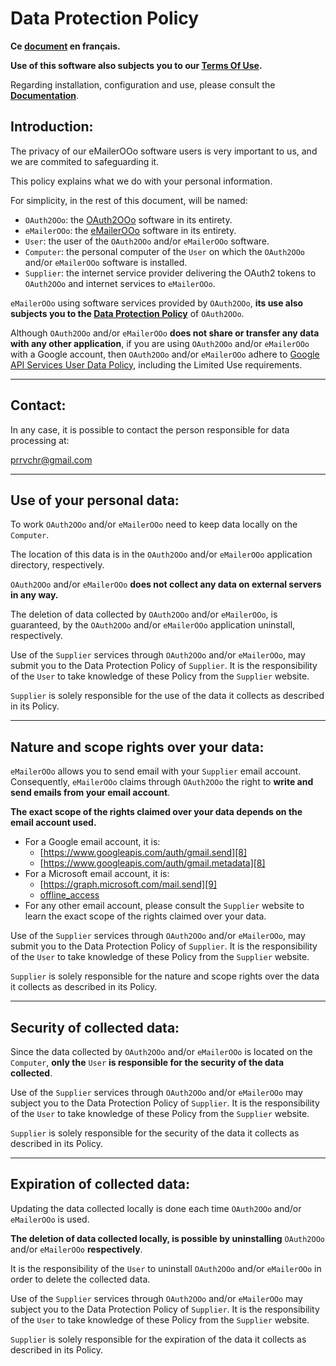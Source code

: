 <!--
╔════════════════════════════════════════════════════════════════════════════════════╗
║                                                                                    ║
║   Copyright (c) 2020-25 https://prrvchr.github.io                                  ║
║                                                                                    ║
║   Permission is hereby granted, free of charge, to any person obtaining            ║
║   a copy of this software and associated documentation files (the "Software"),     ║
║   to deal in the Software without restriction, including without limitation        ║
║   the rights to use, copy, modify, merge, publish, distribute, sublicense,         ║
║   and/or sell copies of the Software, and to permit persons to whom the Software   ║
║   is furnished to do so, subject to the following conditions:                      ║
║                                                                                    ║
║   The above copyright notice and this permission notice shall be included in       ║
║   all copies or substantial portions of the Software.                              ║
║                                                                                    ║
║   THE SOFTWARE IS PROVIDED "AS IS", WITHOUT WARRANTY OF ANY KIND,                  ║
║   EXPRESS OR IMPLIED, INCLUDING BUT NOT LIMITED TO THE WARRANTIES                  ║
║   OF MERCHANTABILITY, FITNESS FOR A PARTICULAR PURPOSE AND NONINFRINGEMENT.        ║
║   IN NO EVENT SHALL THE AUTHORS OR COPYRIGHT HOLDERS BE LIABLE FOR ANY             ║
║   CLAIM, DAMAGES OR OTHER LIABILITY, WHETHER IN AN ACTION OF CONTRACT,             ║
║   TORT OR OTHERWISE, ARISING FROM, OUT OF OR IN CONNECTION WITH THE SOFTWARE       ║
║   OR THE USE OR OTHER DEALINGS IN THE SOFTWARE.                                    ║
║                                                                                    ║
╚════════════════════════════════════════════════════════════════════════════════════╝
-->

# Data Protection Policy

**Ce [document][1] en français.**

**Use of this software also subjects you to our [Terms Of Use][2].**

Regarding installation, configuration and use, please consult the **[Documentation][3]**.

## Introduction:

The privacy of our eMailerOOo software users is very important to us, and we are commited to safeguarding it.

This policy explains what we do with your personal information.

For simplicity, in the rest of this document, will be named:
- `OAuth2OOo`: the [OAuth2OOo][4] software in its entirety.
- `eMailerOOo`: the [eMailerOOo][5] software in its entirety.
- `User`: the user of the `OAuth2OOo` and/or `eMailerOOo` software.
- `Computer`: the personal computer of the `User` on which the `OAuth2OOo` and/or `eMailerOOo` software is installed.
- `Supplier`: the internet service provider delivering the OAuth2 tokens to `OAuth2OOo` and internet services to `eMailerOOo`.

`eMailerOOo` using software services provided by `OAuth2OOo`, **its use also subjects you to the [Data Protection Policy][6]** of `OAuth2OOo`.

Although `OAuth2OOo` and/or `eMailerOOo` **does not share or transfer any data with any other application**, if you are using `OAuth2OOo` and/or `eMailerOOo` with a Google account, then `OAuth2OOo` and/or `eMailerOOo` adhere to [Google API Services User Data Policy][7], including the Limited Use requirements.

___
## Contact:

In any case, it is possible to contact the person responsible for data processing at:

prrvchr@gmail.com

___
## Use of your personal data:

To work `OAuth2OOo` and/or `eMailerOOo` need to keep data locally on the `Computer`.

The location of this data is in the `OAuth2OOo` and/or `eMailerOOo` application directory, respectively.

`OAuth2OOo` and/or `eMailerOOo` **does not collect any data on external servers in any way.**

The deletion of data collected by `OAuth2OOo` and/or `eMailerOOo`, is guaranteed, by the `OAuth2OOo` and/or `eMailerOOo` application uninstall, respectively.

Use of the `Supplier` services through `OAuth2OOo` and/or `eMailerOOo`, may submit you to the Data Protection Policy of `Supplier`. It is the responsibility of the `User` to take knowledge of these Policy from the `Supplier` website.

`Supplier` is solely responsible for the use of the data it collects as described in its Policy.

___
## Nature and scope rights over your data:

`eMailerOOo` allows you to send email with your `Supplier` email account. Consequently, `eMailerOOo` claims through `OAuth2OOo` the right to **write and send emails from your email account**.

**The exact scope of the rights claimed over your data depends on the email account used.**

- For a Google email account, it is:
    - [https://www.googleapis.com/auth/gmail.send][8]
    - [https://www.googleapis.com/auth/gmail.metadata][8]
- For a Microsoft email account, it is:
    - [https://graph.microsoft.com/mail.send][9]
    - [offline_access][10]
- For any other email account, please consult the `Supplier` website to learn the exact scope of the rights claimed over your data.

Use of the `Supplier` services through `OAuth2OOo` and/or `eMailerOOo`, may submit you to the Data Protection Policy of `Supplier`. It is the responsibility of the `User` to take knowledge of these Policy from the `Supplier` website.

`Supplier` is solely responsible for the nature and scope rights over the data it collects as described in its Policy.

___
## Security of collected data:

Since the data collected by `OAuth2OOo` and/or `eMailerOOo` is located on the `Computer`, **only the** `User` **is responsible for the security of the data collected**.

Use of the `Supplier` services through `OAuth2OOo` and/or `eMailerOOo` may subject you to the Data Protection Policy of `Supplier`. It is the responsibility of the `User` to take knowledge of these Policy from the `Supplier` website.

`Supplier` is solely responsible for the security of the data it collects as described in its Policy.

___
## Expiration of collected data:

Updating the data collected locally is done each time `OAuth2OOo` and/or `eMailerOOo` is used.

**The deletion of data collected locally, is possible by uninstalling** `OAuth2OOo` and/or `eMailerOOo` **respectively**.

It is the responsibility of the `User` to uninstall `OAuth2OOo` and/or `eMailerOOo` in order to delete the collected data.

Use of the `Supplier` services through `OAuth2OOo` and/or `eMailerOOo` may subject you to the Data Protection Policy of `Supplier`. It is the responsibility of the `User` to take knowledge of these Policy from the `Supplier` website.

`Supplier` is solely responsible for the expiration of the data it collects as described in its Policy.

[1]: <https://prrvchr.github.io/eMailerOOo/source/eMailerOOo/registration/PrivacyPolicy_fr>
[2]: <https://prrvchr.github.io/eMailerOOo/source/eMailerOOo/registration/TermsOfUse_en>
[3]: <https://prrvchr.github.io/eMailerOOo/>
[4]: <https://github.com/prrvchr/OAuth2OOo/releases/latest/download/OAuth2OOo.oxt>
[5]: <https://github.com/prrvchr/eMailerOOo/releases/latest/download/eMailerOOo.oxt>
[6]: <https://prrvchr.github.io/OAuth2OOo/source/OAuth2OOo/registration/PrivacyPolicy_en>
[7]: <https://developers.google.com/terms/api-services-user-data-policy?hl=en>
[8]: <https://developers.google.com/identity/protocols/oauth2/scopes#gmail>
[9]: <https://learn.microsoft.com/en-us/graph/permissions-reference#mailsend>
[10]: <https://learn.microsoft.com/en-us/graph/permissions-reference#offline_access>
